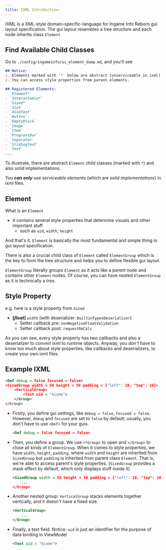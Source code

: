 ```yaml
---
title: IXML Introduction
---
```


IXML is a XML-style domain-specific-language for Ingame Info Reborn gui layout specification.
The gui layout resembles a tree structure and each node inherits class `Element`

## Find Available Child Classes
Go to `./config/ingameinfo/ui_element_dump.md`, and you'll see
```md
## Notice:
1. Elements marked with `*` below are abstract (unserviceable in ixml).
2. You can access style properties from parent elements.

## Registered Elements:
- `Element*`
- `Interactable*`
- `Sized*`
- `Slot`
- `AnimText`
- `Button`
- `EmptyBlock`
- `Image`
- `Item`
- `ProgressBar`
- `Separator`
- `SlidingText`
- `Text`
...
```

To illustrate, there are abstract `Element` child classes (marked with `*`) and also solid implementations.

You _**can only**_ use _serviceable elements_ (which are _solid implementations_) in ixml files.

## Element
What is an `Element`
- It contains several style properties that determine visuals and other important stuff
  - such as `uid`, `width`, `height`

And that's it. `Element` is basically the most fundamental and simple thing in gui layout specification.

There is also a crucial child class of `Element` called `ElementGroup`
which is the key to form the tree structure and helps you to define flexible gui layout.

`ElementGroup` literally groups `Element` as it acts like a parent node and contains other `Element` nodes.
Of course, you can have nested `ElementGroup` as it is technically a _tree_.

## Style Property
e.g. here is a style property from `Sized`
- **[_float_]** `width` (with deserializer: `BuiltinTypesDeserializer`)
  - Setter callback pre: `nonNegativeFloatValidation`
  - Setter callback post: `requestReCalc`

As you can see, every style property has two callbacks and also a deserializer to convert ixml to runtime objects.
Anyway, you _don't_ have to know too much about style properties, like callbacks and deserializers, to create your own ixml files.

## Example IXML
```xml
<Def debug = false focused = false>
<SizedGroup width = 50 height = 50 padding = {"left": 10, "top": 10}>
    <VerticalGroup>
        <Text uid = "biome">
    </Group>
</Group>
```

- Firstly, you define gui settings, like `debug = false`, `focused = false`. However, `debug` and `focused` are set to `false` by default; usually, you don't have to use `<Def>` for your guis.
  ```xml
  <Def debug = false focused = false>
  ```

- Then, you define a group. We use `<*Group>` to open and `</Group>` to close all kinds of `ElementGroup`. When it comes to style properties, we have `width`, `height`, `padding`, where `width` and `height` are inherited from `SizedGroup` but `padding` is inherited from parent class `Element`. That is, we're able to access parent's style properties.
  (`SizedGroup` provides a mask effect by default, which only displays stuff inside it)
  ```xml
  <SizedGroup width = 50 height = 50 padding = {"left": 10, "top": 10}>
      ...
  </Group>
  ```

- Another nested group: `VerticalGroup` stacks elements together vertically, and it doesn't have a fixed size.
  ```xml
  <VerticalGroup>
      ...
  </Group>
  ```

- Finally, a text field. Notice: `uid` is just an identifier for the purpose of data binding in ViewModel
  ```xml
  <Text uid = "biome">
  ```
